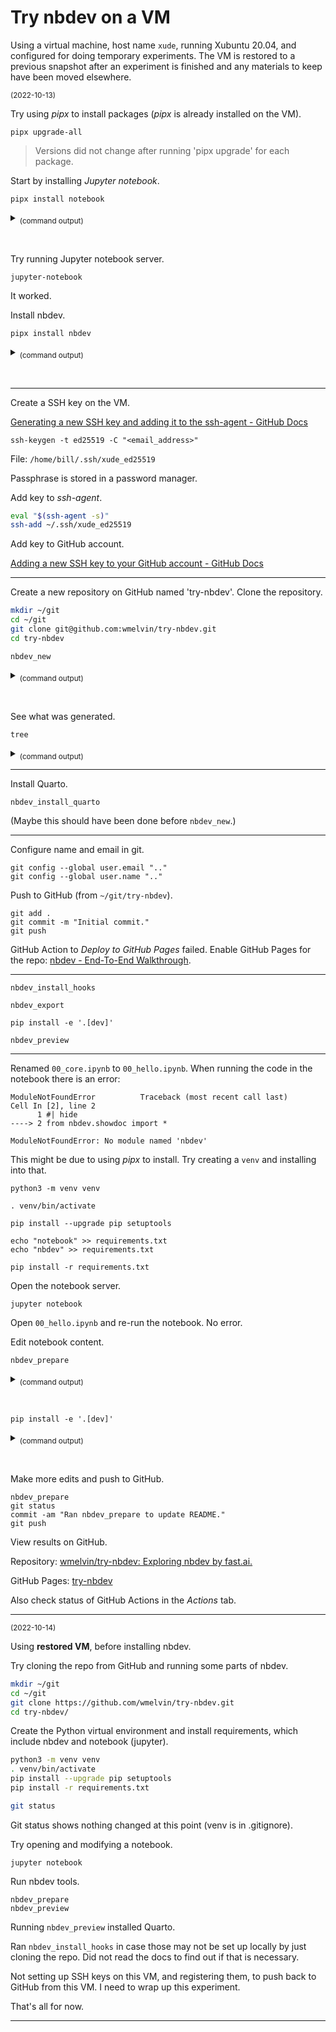 # Try nbdev on a VM

Using a virtual machine, host name `xude`, running Xubuntu 20.04, and configured for doing temporary experiments. The VM is restored to a previous snapshot after an experiment is finished and any materials to keep have been moved elsewhere.

<sub>(2022-10-13)</sub>

Try using *pipx* to install packages (*pipx* is already installed on the VM).

    pipx upgrade-all

> Versions did not change after running 'pipx upgrade' for each package.

Start by installing *Jupyter notebook*.

    pipx install notebook

<details><summary><sub>(command output)</sub></summary>

```
installed package notebook 6.4.12, installed using Python 3.8.10
These apps are now globally available
- jupyter-bundlerextension
- jupyter-nbextension
- jupyter-notebook
- jupyter-serverextension
done!
```

</details>
<p>&nbsp;</p>


Try running Jupyter notebook server.

    jupyter-notebook

It worked.

Install nbdev.

    pipx install nbdev

<details><summary><sub>(command output)</sub></summary>

```
pipx install nbdev
installed package nbdev 2.3.7, installed using Python 3.8.10
These apps are now globally available
- nbdev_bump_version
- nbdev_changelog
- nbdev_clean
- nbdev_conda
- nbdev_create_config
- nbdev_docs
- nbdev_export
- nbdev_filter
- nbdev_fix
- nbdev_help
- nbdev_install
- nbdev_install_hooks
- nbdev_install_quarto
- nbdev_merge
- nbdev_migrate
- nbdev_new
- nbdev_prepare
- nbdev_preview
- nbdev_proc_nbs
- nbdev_pypi
- nbdev_readme
- nbdev_release_both
- nbdev_release_gh
- nbdev_release_git
- nbdev_sidebar
- nbdev_test
- nbdev_trust
- nbdev_update
done!
```

</details>
<p>&nbsp;</p>

---

Create a SSH key on the VM.

[Generating a new SSH key and adding it to the ssh-agent - GitHub Docs](https://docs.github.com/en/authentication/connecting-to-github-with-ssh/generating-a-new-ssh-key-and-adding-it-to-the-ssh-agent)

    ssh-keygen -t ed25519 -C "<email_address>"

File: `/home/bill/.ssh/xude_ed25519`

Passphrase is stored in a password manager.

Add key to *ssh-agent*.

```bash
eval "$(ssh-agent -s)"
ssh-add ~/.ssh/xude_ed25519
```

Add key to GitHub account.

[Adding a new SSH key to your GitHub account - GitHub Docs](https://docs.github.com/en/authentication/connecting-to-github-with-ssh/adding-a-new-ssh-key-to-your-github-account)


---

Create a new repository on GitHub named 'try-nbdev'. Clone the repository.

```bash
mkdir ~/git
cd ~/git
git clone git@github.com:wmelvin/try-nbdev.git
cd try-nbdev
```

    nbdev_new

<details><summary><sub>(command output)</sub></summary>

```
/home/bill/.local/pipx/venvs/nbdev/lib/python3.8/site-packages/ghapi/core.py:101: UserWarning: Neither GITHUB_TOKEN nor GITHUB_JWT_TOKEN found: running as unauthenticated
else: warn('Neither GITHUB_TOKEN nor GITHUB_JWT_TOKEN found: running as unauthenticated')
repo = try-nbdev # Automatically inferred from git
branch = main # Automatically inferred from git
user = wmelvin # Automatically inferred from git
...
description = Exploring nbdev by fast.ai. # Automatically inferred from git
settings.ini created.
/bin/sh: 1: quarto: not found"
```

</details>
<p>&nbsp;</p>

See what was generated.

    tree

<details><summary><sub>(command output)</sub></summary>

```
.
├── `LICENSE`
├── `MANIFEST.in`
├── `nbs`
│   ├── `00_core.ipynb`
│   ├── `index.ipynb`
│   ├── `nbdev.yml`
│   ├── `_quarto.yml`
│   └── `styles.css`
├── `_proc`
│   ├── `00_core.ipynb`
│   ├── `index.ipynb`
│   ├── `nbdev.yml`
│   ├── `_quarto.yml`
│   └── `styles.css`
├── `README.md`
├── `settings.ini`
├── `setup.py`
└── `try_nbdev`
    ├── `core.py`
    ├── `__init__.py`
    └── `_modidx.py`
```

</details>

---

Install Quarto.

    nbdev_install_quarto

(Maybe this should have been done before `nbdev_new`.)

---

Configure name and email in git.

    git config --global user.email ".."
    git config --global user.name ".."

Push to GitHub (from `~/git/try-nbdev`).

    git add .
    git commit -m "Initial commit."
    git push

GitHub Action to *Deploy to GitHub Pages* failed.
Enable GitHub Pages for the repo: [nbdev - End-To-End Walkthrough](https://nbdev.fast.ai/tutorials/tutorial.html#enabling-github-pages).

---

    nbdev_install_hooks

    nbdev_export

    pip install -e '.[dev]'

    nbdev_preview

---

Renamed `00_core.ipynb` to `00_hello.ipynb`.
When running the code in the notebook there is an error:

```
ModuleNotFoundError          Traceback (most recent call last)
Cell In [2], line 2
      1 #| hide
----> 2 from nbdev.showdoc import *

ModuleNotFoundError: No module named 'nbdev'
```

This might be due to using *pipx* to install.
Try creating a `venv` and installing into that.

    python3 -m venv venv

    . venv/bin/activate

    pip install --upgrade pip setuptools

    echo "notebook" >> requirements.txt
    echo "nbdev" >> requirements.txt

    pip install -r requirements.txt

Open the notebook server.

    jupyter notebook

Open `00_hello.ipynb` and re-run the notebook.
No error.

Edit notebook content.

    nbdev_prepare

<details><summary><sub>(command output)</sub></summary>

```
Success.
pandoc -o README.md
  to: gfm+footnotes+tex_math_dollars-yaml_metadata_block
  output-file: index.html
  standalone: true
  default-image-extension: png

metadata
  description: Exploring nbdev by fast.ai.
  title: try-nbdev

Output created: _docs/README.md
```

</details>
<p>&nbsp;</p>

    pip install -e '.[dev]'

<details><summary><sub>(command output)</sub></summary>

```
Obtaining file:///home/bill/git/try-nbdev
Preparing metadata (setup.py) ... done
Installing collected packages: try-nbdev
Running setup.py develop for try-nbdev
Successfully installed try-nbdev-0.0.1
```

</details>
<p>&nbsp;</p>

Make more edits and push to GitHub.

    nbdev_prepare
    git status
    commit -am "Ran nbdev_prepare to update README."
    git push

View results on GitHub.

Repository: [wmelvin/try-nbdev: Exploring nbdev by fast.ai.](https://github.com/wmelvin/try-nbdev)

GitHub Pages: [try-nbdev](https://wmelvin.github.io/try-nbdev/)

Also check status of GitHub Actions in the *Actions* tab.

---

<sub>(2022-10-14)</sub>

Using **restored VM**, before installing nbdev.

Try cloning the repo from GitHub and running some parts of nbdev.

```bash
mkdir ~/git
cd ~/git
git clone https://github.com/wmelvin/try-nbdev.git
cd try-nbdev/
```
    
Create the Python virtual environment and install requirements,
which include nbdev and notebook (jupyter).

```bash
python3 -m venv venv
. venv/bin/activate
pip install --upgrade pip setuptools
pip install -r requirements.txt

git status
```
    
Git status shows nothing changed at this point (venv is in .gitignore).    

Try opening and modifying a notebook. 

    jupyter notebook

Run nbdev tools.

    nbdev_prepare
    nbdev_preview
    
Running `nbdev_preview` installed Quarto.

Ran `nbdev_install_hooks` in case those may not be set up locally by just cloning the repo. Did not read the docs to find out if that is necessary.

Not setting up SSH keys on this VM, and registering them, to push back to GitHub from this VM. I need to wrap up this experiment.

That's all for now.

---

